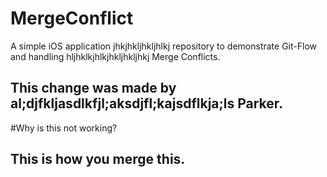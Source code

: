 # MergeConflict
A simple iOS application jhkjhkljhkljhlkj repository to demonstrate Git-Flow and handling hljhklkjhlkjhkljhkljhkj Merge Conflicts.
## This change was made by al;djfkljasdlkfjl;aksdjfl;kajsdflkja;ls Parker.

#Why is this not working? 

## This is how you merge this. 


